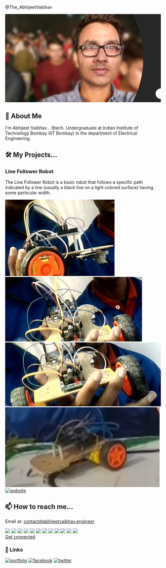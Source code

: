 
@The_AbhijeetVaibhav


![Logo](https://github.com/imabhivaibhav/AbhijeetVaibhav/blob/main/SAve.jpg?raw=true)


## 🚀 About Me
I'm Abhijeet Vaibhav... Btech. Undergraduate at Indian Institute of Technology Bombay (IIT Bombay) in the department of Electrical Engineering.

## 🛠 My Projects...

### Line Follower Robot
The Line Follower Robot is a basic robot that follows a specific path indicated by a line (usually a black line on a light colored surface) having some particular width.


![Logo](https://raw.githubusercontent.com/imabhivaibhav/AbhijeetVaibhav/main/1.JPG)
![Logo](https://raw.githubusercontent.com/imabhivaibhav/AbhijeetVaibhav/main/2.JPG)
![Logo](https://raw.githubusercontent.com/imabhivaibhav/AbhijeetVaibhav/main/3.JPG)
![Logo](https://raw.githubusercontent.com/imabhivaibhav/AbhijeetVaibhav/main/Line%20follower.png)
[![website](https://img.shields.io/badge/...more-0A66C2?style=for-the-badge&logo=web&logoColor=white)](https://myproject.abhijeetvaibhav.engineer)

## 📫 How to reach me...

Email at: contact@abhijeetvaibhav.engineer


<script src="https://platform.linkedin.com/badges/js/profile.js" async defer type="text/javascript"></script>

<div class="MagicSlideshow" data-options="">
    <img src="images/places-01-600.jpg" data-fullscreen-image="images/places-01-1075.jpg"/>
    <img src="images/places-02-600.jpg" data-fullscreen-image="images/places-02-1075.jpg"/>
    <img src="images/places-03-600.jpg" data-fullscreen-image="images/places-03-1075.jpg"/>
    <img src="images/places-04-600.jpg" data-fullscreen-image="images/places-04-1075.jpg"/>
    <img src="images/places-05-600.jpg" data-fullscreen-image="images/places-05-1075.jpg"/>
    <img src="images/places-06-600.jpg" data-fullscreen-image="images/places-06-1075.jpg"/>
    <img src="images/places-07-600.jpg" data-fullscreen-image="images/places-07-1075.jpg"/>
    <img src="images/places-08-600.jpg" data-fullscreen-image="images/places-08-1075.jpg"/>
    <img src="images/places-09-600.jpg" data-fullscreen-image="images/places-09-1075.jpg"/>
    <img src="images/places-10-600.jpg" data-fullscreen-image="images/places-10-1075.jpg"/>
    <img src="images/places-11-600.jpg" data-fullscreen-image="images/places-11-1075.jpg"/>
    <img src="images/places-12-600.jpg" data-fullscreen-image="images/places-12-1075.jpg"/>
</div>

<div class="badge-base LI-profile-badge" data-locale="en_US" data-size="large" data-theme="light" data-type="HORIZONTAL" data-vanity="imabhivaibhav" data-version="v1"><a class="badge-base__link LI-simple-link" href="https://in.linkedin.com/in/imabhivaibhav?trk=profile-badge">Get connected</a></div>
              









### 🔗 Links
[![portfolio](https://img.shields.io/badge/my_portfolio-000?style=for-the-badge&logo=ko-fi&logoColor=white)](https://imabhivaibhav.github.io/)
[![facebook](https://img.shields.io/badge/facebook-0A66C2?style=for-the-badge&logo=facebook&logoColor=white)](https://www.facebook.com/theabhijeetvaibhav)
[![twitter](https://img.shields.io/badge/twitter-1DA1F2?style=for-the-badge&logo=twitter&logoColor=white)](https://twitter.com/imabhivaibhav)
